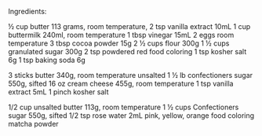 Ingredients:

½ cup butter 113 grams, room temperature,
2 tsp vanilla extract 10mL
1 cup buttermilk 240ml, room temperature
1 tbsp vinegar 15mL
2 eggs room temperature
3 tbsp cocoa powder 15g
2 ½ cups flour 300g
1 ½ cups granulated sugar 300g
2 tsp powdered red food coloring
1 tsp kosher salt 6g
1 tsp baking soda 6g

3 sticks butter 340g, room temperature unsalted
1 ½ lb confectioners sugar 550g, sifted
16 oz cream cheese 455g, room temperature
1 tsp vanilla extract 5mL
1 pinch kosher salt

1/2 cup unsalted butter 113g, room temperature
1 ½ cups Confectioners sugar 550g, sifted
1/2 tsp rose water 2mL
pink, yellow, orange food coloring
matcha powder
